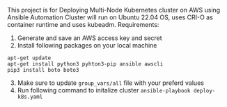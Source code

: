 This project is for Deploying Multi-Node Kubernetes cluster on AWS using Ansible Automation
Cluster will run on Ubuntu 22.04 OS, uses CRI-O as container runtime and uses kubeadm.
Requirements:
1. Generate and save an AWS access key and secret
2. Install following packages on your local machine
```
apt-get update
apt-get install python3 pyhton3-pip ansible awscli
pip3 install boto boto3
```
3. Make sure to update `group_vars/all` file with your preferd values
4. Run following command to initalize cluster `ansible-playbook deploy-k8s.yaml`
